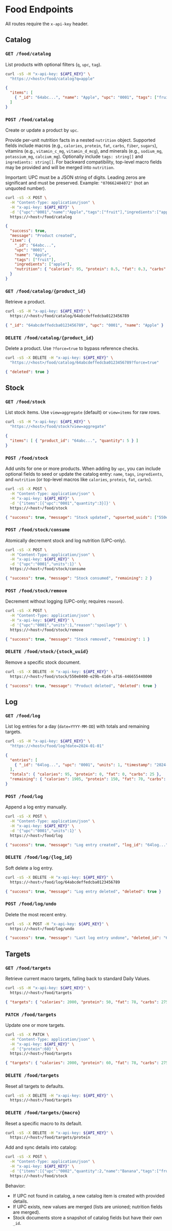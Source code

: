 # Food Endpoints

All routes require the `x-api-key` header.

## Catalog

### `GET /food/catalog`
List products with optional filters (`q`, `upc`, `tag`).

```bash
curl -sS -H "x-api-key: ${API_KEY}" \
  "https://<host>/food/catalog?q=apple"
```

```json
{
  "items": [
    { "_id": "64abc...", "name": "Apple", "upc": "0001", "tags": ["fruit"] }
  ]
}
```

### `POST /food/catalog`
Create or update a product by `upc`.

Provide per-unit nutrition facts in a nested `nutrition` object. Supported fields include macros (e.g., `calories`, `protein`, `fat`, `carbs`, `fiber`, `sugars`), vitamins (e.g., `vitamin_c_mg`, `vitamin_d_mcg`), and minerals (e.g., `sodium_mg`, `potassium_mg`, `calcium_mg`). Optionally include `tags: string[]` and `ingredients: string[]`. For backward compatibility, top-level macro fields may be provided and will be merged into `nutrition`.

Important: UPC must be a JSON string of digits. Leading zeros are significant and must be preserved. Example: `"070662404072"` (not an unquoted number).

```bash
curl -sS -X POST \
  -H "Content-Type: application/json" \
  -H "x-api-key: ${API_KEY}" \
  -d '{"upc":"0001","name":"Apple","tags":["fruit"],"ingredients":["apple"],"nutrition":{"calories":95,"protein":0.5,"fat":0.3,"carbs":25,"fiber":4.4}}' \
  https://<host>/food/catalog
```

```json
{
  "success": true,
  "message": "Product created",
  "item": {
    "_id": "64abc...",
    "upc": "0001",
    "name": "Apple",
    "tags": ["fruit"],
    "ingredients": ["apple"],
    "nutrition": { "calories": 95, "protein": 0.5, "fat": 0.3, "carbs": 25, "fiber": 4.4 }
  }
}
```

### `GET /food/catalog/{product_id}`
Retrieve a product.

```bash
curl -sS -H "x-api-key: ${API_KEY}" \
  https://<host>/food/catalog/64abcdeffedcba0123456789
```

```json
{ "_id": "64abcdeffedcba0123456789", "upc": "0001", "name": "Apple" }
```

### `DELETE /food/catalog/{product_id}`
Delete a product. Use `?force=true` to bypass reference checks.

```bash
curl -sS -X DELETE -H "x-api-key: ${API_KEY}" \
  "https://<host>/food/catalog/64abcdeffedcba0123456789?force=true"
```

```json
{ "deleted": true }
```

## Stock

### `GET /food/stock`
List stock items. Use `view=aggregate` (default) or `view=items` for raw rows.

```bash
curl -sS -H "x-api-key: ${API_KEY}" \
  "https://<host>/food/stock?view=aggregate"
```

```json
{
  "items": [ { "product_id": "64abc...", "quantity": 5 } ]
}
```

### `POST /food/stock`
Add units for one or more products. When adding by `upc`, you can include
optional fields to seed or update the catalog entry: `name`, `tags`,
`ingredients`, and `nutrition` (or top-level macros like `calories`,
`protein`, `fat`, `carbs`).

```bash
curl -sS -X POST \
  -H "Content-Type: application/json" \
  -H "x-api-key: ${API_KEY}" \
  -d '{"items":[{"upc":"0001","quantity":3}]}' \
  https://<host>/food/stock
```

```json
{ "success": true, "message": "Stock updated", "upserted_uuids": ["550e8400-e29b-41d4-a716-446655440000"], "count": 1 }
```

### `POST /food/stock/consume`
Atomically decrement stock and log nutrition (UPC-only).

```bash
curl -sS -X POST \
  -H "Content-Type: application/json" \
  -H "x-api-key: ${API_KEY}" \
  -d '{"upc":"0001","units":1}' \
  https://<host>/food/stock/consume
```

```json
{ "success": true, "message": "Stock consumed", "remaining": 2 }
```

### `POST /food/stock/remove`
Decrement without logging (UPC-only; requires `reason`).

```bash
curl -sS -X POST \
  -H "Content-Type: application/json" \
  -H "x-api-key: ${API_KEY}" \
  -d '{"upc":"0001","units":1,"reason":"spoilage"}' \
  https://<host>/food/stock/remove
```

```json
{ "success": true, "message": "Stock removed", "remaining": 1 }
```

### `DELETE /food/stock/{stock_uuid}`
Remove a specific stock document.

```bash
curl -sS -X DELETE -H "x-api-key: ${API_KEY}" \
  https://<host>/food/stock/550e8400-e29b-41d4-a716-446655440000
```

```json
{ "success": true, "message": "Product deleted", "deleted": true }
```

## Log

### `GET /food/log`
List log entries for a day (`date=YYYY-MM-DD`) with totals and remaining targets.

```bash
curl -sS -H "x-api-key: ${API_KEY}" \
  "https://<host>/food/log?date=2024-01-01"
```

```json
{
  "entries": [
    { "_id": "64log...", "upc": "0001", "units": 1, "timestamp": "2024-01-01T12:00:00" }
  ],
  "totals": { "calories": 95, "protein": 0, "fat": 0, "carbs": 25 },
  "remaining": { "calories": 1905, "protein": 150, "fat": 70, "carbs": 225 }
}
```

### `POST /food/log`
Append a log entry manually.

```bash
curl -sS -X POST \
  -H "Content-Type: application/json" \
  -H "x-api-key: ${API_KEY}" \
  -d '{"upc":"0001","units":1}' \
  https://<host>/food/log
```

```json
{ "success": true, "message": "Log entry created", "log_id": "64log..." }
```

### `DELETE /food/log/{log_id}`
Soft delete a log entry.

```bash
curl -sS -X DELETE -H "x-api-key: ${API_KEY}" \
  https://<host>/food/log/64abcdeffedcba0123456789
```

```json
{ "success": true, "message": "Log entry deleted", "deleted": true }
```

### `POST /food/log/undo`
Delete the most recent entry.

```bash
curl -sS -X POST -H "x-api-key: ${API_KEY}" \
  https://<host>/food/log/undo
```

```json
{ "success": true, "message": "Last log entry undone", "deleted_id": "64abc..." }
```
## Targets

### `GET /food/targets`
Retrieve current macro targets, falling back to standard Daily Values.

```bash
curl -sS -H "x-api-key: ${API_KEY}" \
  https://<host>/food/targets
```

```json
{ "targets": { "calories": 2000, "protein": 50, "fat": 78, "carbs": 275 } }
```

### `PATCH /food/targets`
Update one or more targets.

```bash
curl -sS -X PATCH \
  -H "Content-Type: application/json" \
  -H "x-api-key: ${API_KEY}" \
  -d '{"protein":60}' \
  https://<host>/food/targets
```

```json
{ "targets": { "calories": 2000, "protein": 60, "fat": 78, "carbs": 275 } }
```

### `DELETE /food/targets`
Reset all targets to defaults.

```bash
curl -sS -X DELETE -H "x-api-key: ${API_KEY}" \
  https://<host>/food/targets
```

### `DELETE /food/targets/{macro}`
Reset a specific macro to its default.

```bash
curl -sS -X DELETE -H "x-api-key: ${API_KEY}" \
  https://<host>/food/targets/protein
```

Add and sync details into catalog:

```bash
curl -sS -X POST \
  -H "Content-Type: application/json" \
  -H "x-api-key: ${API_KEY}" \
  -d '{"items":[{"upc":"0002","quantity":2,"name":"Banana","tags":["fruit"],"ingredients":["banana"],"nutrition":{"calories":105,"protein":1.3}}]}' \
  https://<host>/food/stock
```

Behavior:
- If UPC not found in catalog, a new catalog item is created with provided details.
- If UPC exists, new values are merged (lists are unioned; nutrition fields are merged).
- Stock documents store a snapshot of catalog fields but have their own `_id`.
